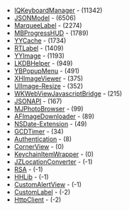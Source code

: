 - [IQKeyboardManager](https://github.com/hackiftekhar/IQKeyboardManager.git) - (11342)
- [JSONModel](https://github.com/icanzilb/JSONModel.git) - (6506)
- [MarqueeLabel](https://github.com/cbpowell/MarqueeLabel.git) - (2274)
- [MBProgressHUD](https://github.com/matej/MBProgressHUD.git) - (1789)
- [YYCache](https://github.com/ibireme/YYCache.git) - (1734)
- [RTLabel](https://github.com/honcheng/RTLabel.git) - (1409)
- [YYImage](https://github.com/ibireme/YYImage.git) - (1193)
- [LKDBHelper](https://github.com/li6185377/LKDBHelper-SQLite-ORM.git) - (949)
- [YBPopupMenu](https://github.com/lyb5834/YBPopupMenu.git) - (491)
- [XHImageViewer](https://github.com/JackTeam/XHImageViewer.git) - (375)
- [UIImage-Resize](https://github.com/AliSoftware/UIImage-Resize.git) - (352)
- [WKWebViewJavascriptBridge](https://github.com/Lision/WKWebViewJavascriptBridge.git) - (215)
- [JSONAPI](https://github.com/joshdholtz/jsonapi-ios.git) - (167)
- [MJPhotoBrowser](https://github.com/Sunnyyoung/MJPhotoBrowser.git) - (99)
- [AFImageDownloader](https://github.com/ashfurrow/AFImageDownloader.git) - (89)
- [NSDate-Extension](https://github.com/alexruperez/NSDate-Extension.git) - (49)
- [GCDTimer](https://github.com/ivanzoid/GCDTimer.git) - (34)
- [Authentication](https://github.com/phenemann/Authentication.git) - (8)
- [CornerView](https://gitee.com/vincentwu/CornerView.git) - (0)
- [KeychainItemWrapper](https://gist.github.com/3376201.git) - (0)
- [JZLocationConverter](https://github.com/qzs21/JZLocationConverter.git) - (-1)
- [RSA](https://github.com/xialun/RSAClass.git) - (-1)
- [HHLib](https://github.com/Denial92/HHLib.git) - (-1)
- [CustomAlertView](https://github.com/sangau001/CustomAlertView.git) - (-1)
- [CustomLabel](https://github.com/yogeshbh/OwnPod.git) - (-2)
- [HttpClient](https://github.com/DuckDeck/HttpClient.git) - (-2)